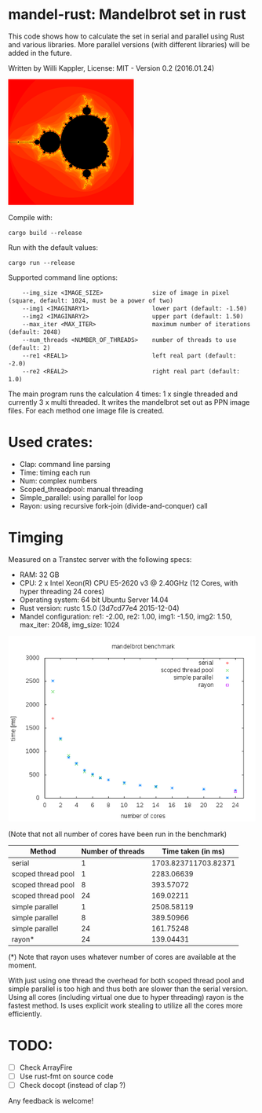 # mandel-rust: Mandelbrot set in rust

This code shows how to calculate the set in serial and parallel using Rust and various libraries.
More parallel versions (with different libraries) will be added in the future.

Written by Willi Kappler, License: MIT - Version 0.2 (2016.01.24)

![mandelbrot set](mandel.png)


Compile with:

    cargo build --release

Run with the default values:

    cargo run --release

Supported command line options:

        --img_size <IMAGE_SIZE>              size of image in pixel (square, default: 1024, must be a power of two)
        --img1 <IMAGINARY1>                  lower part (default: -1.50)
        --img2 <IMAGINARY2>                  upper part (default: 1.50)
        --max_iter <MAX_ITER>                maximum number of iterations (default: 2048)
        --num_threads <NUMBER_OF_THREADS>    number of threads to use (default: 2)
        --re1 <REAL1>                        left real part (default: -2.0)
        --re2 <REAL2>                        right real part (default: 1.0)

The main program runs the calculation 4 times: 1 x single threaded and currently 3 x multi threaded.
It writes the mandelbrot set out as PPN image files. For each method one image file is created.

# Used crates:
- Clap: command line parsing
- Time: timing each run
- Num: complex numbers
- Scoped_threadpool: manual threading
- Simple_parallel: using parallel for loop
- Rayon: using recursive fork-join (divide-and-conquer) call

# Timging
Measured on a Transtec server with the following specs:
- RAM: 32 GB
- CPU: 2 x Intel Xeon(R) CPU E5-2620 v3 @ 2.40GHz (12 Cores, with hyper threading 24 cores)
- Operating system: 64 bit Ubuntu Server 14.04
- Rust version: rustc 1.5.0 (3d7cd77e4 2015-12-04)
- Mandel configuration: re1: -2.00, re2: 1.00, img1: -1.50, img2: 1.50, max_iter: 2048, img_size: 1024


![mandelbrot benchmark plot](plot/mandel_bench.png)


(Note that not all number of cores have been run in the benchmark)


Method | Number of threads | Time taken (in ms)
-------|-------------------|------------------------
serial | 1 | 1703.823711703.82371
scoped thread pool | 1 | 2283.06639
scoped thread pool | 8 | 393.57072
scoped thread pool | 24 | 169.02211
simple parallel | 1 | 2508.58119
simple parallel | 8 | 389.50966
simple parallel | 24 | 161.75248
rayon* | 24 | 139.04431

(*) Note that rayon uses whatever number of cores are available at the moment.

With just using one thread the overhead for both scoped thread pool and simple parallel is too high and thus both are slower than the serial version.
Using all cores (including virtual one due to hyper threading) rayon is the fastest method. Is uses explicit work stealing to utilize all the cores more efficiently.

# TODO:
- [ ] Check ArrayFire
- [ ] Use rust-fmt on source code
- [ ] Check docopt (instead of clap ?)

Any feedback is welcome!
